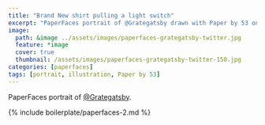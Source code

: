 ```yaml
---
title: "Brand New shirt pulling a light switch"
excerpt: "PaperFaces portrait of @Grategatsby drawn with Paper by 53 on an iPad."
image: 
  path: &image ../assets/images/paperfaces-grategatsby-twitter.jpg 
  feature: *image
  cover: true
  thumbnail: /assets/images/paperfaces-grategatsby-twitter-150.jpg
categories: [paperfaces]
tags: [portrait, illustration, Paper by 53]
---
```


PaperFaces portrait of [@Grategatsby](https://twitter.com/Grategatsby).

{% include boilerplate/paperfaces-2.md %}
